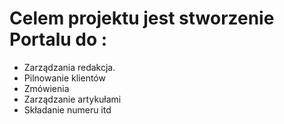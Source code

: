 # Celem projektu jest stworzenie Portalu do : #
  * Zarządzania redakcja.
  * Pilnowanie klientów
  * Zmówienia
  * Zarządzanie artykułami
  * Składanie numeru itd